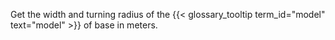 Get the width and turning radius of the {{< glossary_tooltip term_id="model" text="model" >}} of base in meters.

